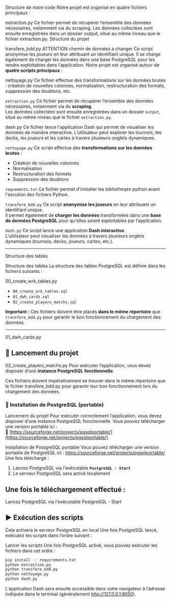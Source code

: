 
Structure de notre code
Notre projet est organisé en quatre fichiers principaux :


extraction.py
Ce fichier permet de récupérer l’ensemble des données nécessaires, notamment via du scraping.
Les données collectées sont ensuite enregistrées dans un dossier output, situé au même niveau que le fichier extraction.py.
Structure du projet

transfere_bdd.py ATTENTION chemin de données a changer
Ce script anonymise les joueurs en leur attribuant un identifiant unique.
Il se charge également de charger les données dans une base PostgreSQL pour les rendre exploitables dans l’application.
Notre projet est organisé autour de **quatre scripts principaux** :

nettoyage.py
Ce fichier effectue des transformations sur les données brutes :
création de nouvelles colonnes, normalisation, restructuration des formats, suppression des doublons, etc.

`extraction.py`
Ce fichier permet de récupérer l’ensemble des données nécessaires, notamment via du **scraping**.  
Les données collectées sont ensuite enregistrées dans un dossier `output`, situé au même niveau que le fichier `extraction.py`.

dash.py
Ce fichier lance l'application Dash qui permet de visualiser les données de manière interactive.
L’utilisateur peut explorer les tournois, les decks, les joueurs et les cartes à travers plusieurs onglets dynamiques.

`nettoyage.py`
Ce script effectue des **transformations sur les données brutes** :  
- Création de nouvelles colonnes  
- Normalisation  
- Restructuration des formats  
- Suppression des doublons

`requements.txt`
Ce fichier permet d'installer les bibliotheqes python avant l'excution des fichiers Python.

`transfere_bdd.py`
Ce script **anonymise les joueurs** en leur attribuant un identifiant unique.  
Il permet également de **charger les données** transformées dans une **base de données PostgreSQL** pour qu'elles soient exploitables par l’application.

`dash.py`
Ce script lance une application **Dash interactive**.  
L’utilisateur peut visualiser les données à travers plusieurs onglets dynamiques (tournois, decks, joueurs, cartes, etc.).

---

Structure des tables

Structure des tables
La structure des tables PostgreSQL est définie dans les fichiers suivants :

00_create_wrk_tables.py
- `00_create_wrk_tables.sql`  
- `01_dwh_cards.sql`  
- `02_create_players_matchs.sql`

**Important :** Ces fichiers doivent être placés **dans le même répertoire** que `transfere_bdd.py` pour garantir le bon fonctionnement du chargement des données.

---

01_dwh_cards.py
## 🚀 Lancement du projet

02_create_players_matchs.py
Pour exécuter l’application, vous devez disposer d’une **instance PostgreSQL fonctionnelle**.

Ces fichiers doivent impérativement se trouver dans le même répertoire que le fichier transfere_bdd.py pour garantir leur bon fonctionnement lors du chargement des données.
### 🔧 Installation de PostgreSQL (portable)

Lancement du projet
Pour exécuter correctement l’application, vous devez disposer d’une instance PostgreSQL fonctionnelle.
Vous pouvez télécharger une version portable ici :  
🔗 [https://sourceforge.net/projects/pgsqlportable/](https://sourceforge.net/projects/pgsqlportable/)

Installation de PostgreSQL portable
Vous pouvez télécharger une version portable de PostgreSQL ici :
https://sourceforge.net/projects/pgsqlportable/
Une fois téléchargé :  
1. Lancez PostgreSQL via l'exécutable **`PostgreSQL - Start`**  
2. Le serveur PostgreSQL sera activé localement

Une fois le téléchargement effectué :
---

Lancez PostgreSQL via l'exécutable PostgreSQL - Start
## ▶️ Exécution des scripts

Cela activera le serveur PostgreSQL en local
Une fois PostgreSQL lancé, exécutez les scripts dans l’ordre suivant :

Lancer les scripts
Une fois PostgreSQL activé, vous pouvez exécuter les fichiers dans cet ordre :
```bash
pip install -r requirements.txt
python extraction.py
python transfere_bdd.py
python nettoyage.py
python dash.py
```

L'application Dash sera ensuite accessible dans votre navigateur à l’adresse indiquée dans le terminal (généralement http://127.0.0.1:8050).

